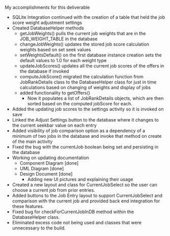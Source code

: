 My accomplishments for this deliverable

- SQLite Integration continued with the creation of a table that held the job score weight adjustment settings
- Created DatabaseHelper methods 
  - getJobWeights() pulls the current job weights that are in the JOB_WEIGHT_TABLE in the database
  - changeJobWeights() updates the stored job score calculation weights based on set seek values
  - setWeightsDefault() on the first database instance creation sets the default values to 1.0 for each weight type
  - updateJobScores() updates all the current job scores of the offers in the database if invoked
  - computeJobScore() migrated the calculation function from JobRankDetails class to the DatabaseHelper class for just in time calculations based on changing of weights and display of jobs
  - added functionality to getOffers()
    - Now it populates a list of JobRankDetails objects, which are then sorted based on the computed jobScore for each.
- Added the updating job scores to the settings activity so it is invoked on save
- Linked the Adjust Settings button to the database where it changes to the current seekbar value on each entry
- Added visibility of job comparison option as a dependency of a minimum of two jobs in the database and invoke that method on create of the main activity
- Fixed the bug with the currentJob boolean being set and persisting in the database
- Working on updating documentation
  - Component Diagram [done]
  - UML Diagram [done]
  - Design Document [done]
    - Adding new UI pictures and explaining their usage
- Created a new layout and class for CurrentJobSelect so the user can choose a current job from prior entries.
- Added buttons to the Job Entry layout to support CurrentJobSelect and comparison with the current job and provided back end integration for these features.
- Fixed bug for checkForCurrentJobInDB method within the DatabaseHelper class.
- Eliminated excess code not being used and classes that were unnecessary to the build.